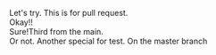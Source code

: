 Let's try. This is for pull request.  
Okay!!  
Sure!Third from the main.  
Or not. Another special for test. On the master branch
